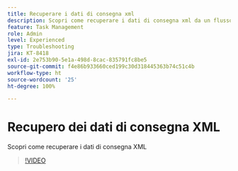 ```yaml
---
title: Recuperare i dati di consegna xml
description: Scopri come recuperare i dati di consegna xml da un flusso di lavoro
feature: Task Management
role: Admin
level: Experienced
type: Troubleshooting
jira: KT-8418
exl-id: 2e753b90-5e1a-498d-8cac-835791fc8be5
source-git-commit: f4e86b933660ced199c30d318445363b74c51c4b
workflow-type: ht
source-wordcount: '25'
ht-degree: 100%

---
```


# Recupero dei dati di consegna XML

Scopri come recuperare i dati di consegna XML

>[!VIDEO](https://video.tv.adobe.com/v/335949?quality=12&learn=on)
